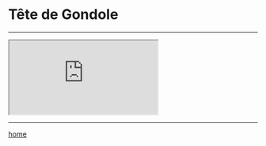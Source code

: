 Tête de Gondole
===============

----

<iframe src="https://seenthis.net/messages/1007431"
></iframe>

----

[home](/)
